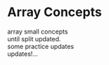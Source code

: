 # Array Concepts
 array small concepts<br>
until split updated.<br>
some practice updates<br>
updates!...
